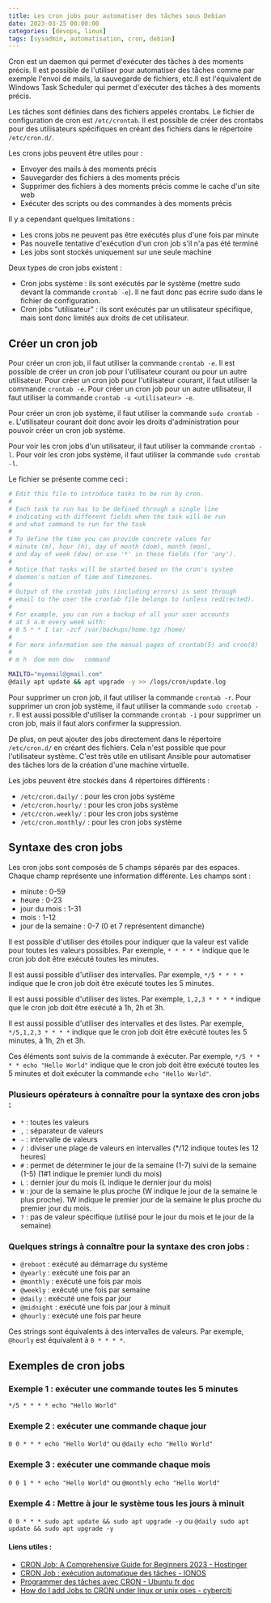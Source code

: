 ```yaml
---
title: Les cron jobs pour automatiser des tâches sous Debian
date: 2023-03-25 00:00:00  
categories: [devops, linux]
tags: [sysadmin, automatisation, cron, debian]
---
```


Cron est un daemon qui permet d'exécuter des tâches à des moments précis. Il est possible de l'utiliser pour automatiser des tâches comme par exemple l'envoi de mails, la sauvegarde de fichiers, etc.Il est l'équivalent de Windows Task Scheduler qui permet d'exécuter des tâches à des moments précis.

Les tâches sont définies dans des fichiers appelés crontabs. Le fichier de configuration de cron est `/etc/crontab`. Il est possible de créer des crontabs pour des utilisateurs spécifiques en créant des fichiers dans le répertoire `/etc/cron.d/`.

Les crons jobs peuvent être utiles pour : 
- Envoyer des mails à des moments précis
- Sauvegarder des fichiers à des moments précis
- Supprimer des fichiers à des moments précis comme le cache d'un site web
- Exécuter des scripts ou des commandes à des moments précis

Il y a cependant quelques limitations : 
- Les crons jobs ne peuvent pas être exécutés plus d'une fois par minute
- Pas nouvelle tentative d'exécution d'un cron job s'il n'a pas été terminé
- Les jobs sont stockés uniquement sur une seule machine

Deux types de cron jobs existent :

- Cron jobs système : ils sont exécutés par le système (mettre sudo devant la commande `crontab -e`). Il ne faut donc pas écrire sudo dans le fichier de configuration.
- Cron jobs "utilisateur" : ils sont exécutés par un utilisateur spécifique, mais sont donc limités aux droits de cet utilisateur.

## Créer un cron job

Pour créer un cron job, il faut utiliser la commande `crontab -e`. Il est possible de créer un cron job pour l'utilisateur courant ou pour un autre utilisateur. Pour créer un cron job pour l'utilisateur courant, il faut utiliser la commande `crontab -e`. Pour créer un cron job pour un autre utilisateur, il faut utiliser la commande `crontab -u <utilisateur> -e`.

Pour créer un cron job système, il faut utiliser la commande `sudo crontab -e`. L'utilisateur courant doit donc avoir les droits d'administration pour pouvoir créer un cron job système.

Pour voir les cron jobs d'un utilisateur, il faut utiliser la commande `crontab -l`. Pour voir les cron jobs système, il faut utiliser la commande `sudo crontab -l`.

Le fichier se présente comme ceci : 

```bash
# Edit this file to introduce tasks to be run by cron.
#
# Each task to run has to be defined through a single line
# indicating with different fields when the task will be run
# and what command to run for the task
#
# To define the time you can provide concrete values for
# minute (m), hour (h), day of month (dom), month (mon),
# and day of week (dow) or use '*' in these fields (for 'any').
#
# Notice that tasks will be started based on the cron's system
# daemon's notion of time and timezones.
#
# Output of the crontab jobs (including errors) is sent through
# email to the user the crontab file belongs to (unless redirected).
#
# For example, you can run a backup of all your user accounts
# at 5 a.m every week with:
# 0 5 * * 1 tar -zcf /var/backups/home.tgz /home/
#
# For more information see the manual pages of crontab(5) and cron(8)
#
# m h  dom mon dow   command

MAILTO="myemail@gmail.com"
@daily apt update && apt upgrade -y >> /logs/cron/update.log
```

Pour supprimer un cron job, il faut utiliser la commande `crontab -r`. Pour supprimer un cron job système, il faut utiliser la commande `sudo crontab -r`. Il est aussi possible d'utiliser la commande `crontab -i` pour supprimer un cron job, mais il faut alors confirmer la suppression.

De plus, on peut ajouter des jobs directement dans le répertoire `/etc/cron.d/` en créant des fichiers. Cela n'est possible que pour l'utilisateur système. C'est très utile en utilisant Ansible pour automatiser des tâches lors de la création d'une machine virtuelle.

Les jobs peuvent être stockés dans 4 répertoires différents :
- `/etc/cron.daily/` : pour les cron jobs système
- `/etc/cron.hourly/` : pour les cron jobs système
- `/etc/cron.weekly/` : pour les cron jobs système
- `/etc/cron.monthly/` : pour les cron jobs système

## Syntaxe des cron jobs

Les cron jobs sont composés de 5 champs séparés par des espaces. Chaque champ représente une information différente. Les champs sont :

- minute : 0-59
- heure : 0-23
- jour du mois : 1-31
- mois : 1-12
- jour de la semaine : 0-7 (0 et 7 représentent dimanche)

Il est possible d'utiliser des étoiles pour indiquer que la valeur est valide pour toutes les valeurs possibles. Par exemple, `* * * * *` indique que le cron job doit être exécuté toutes les minutes.

Il est aussi possible d'utiliser des intervalles. Par exemple, `*/5 * * * *` indique que le cron job doit être exécuté toutes les 5 minutes.

Il est aussi possible d'utiliser des listes. Par exemple, `1,2,3 * * * *` indique que le cron job doit être exécuté à 1h, 2h et 3h.

Il est aussi possible d'utiliser des intervalles et des listes. Par exemple, `*/5,1,2,3 * * * *` indique que le cron job doit être exécuté toutes les 5 minutes, à 1h, 2h et 3h.

Ces éléments sont suivis de la commande à exécuter. Par exemple, `*/5 * * * * echo "Hello World"` indique que le cron job doit être exécuté toutes les 5 minutes et doit exécuter la commande `echo "Hello World"`.

### Plusieurs opérateurs à connaître pour la syntaxe des cron jobs :
- `*` : toutes les valeurs
- `,` : séparateur de valeurs
- `-` : intervalle de valeurs
- `/` : diviser une plage de valeurs en intervalles (*/12 indique toutes les 12 heures)
- `#` : permet de déterminer le jour de la semaine (1-7) suivi de la semaine (1-5) (1#1 indique le premier lundi du mois)
- `L` : dernier jour du mois (L indique le dernier jour du mois)	
- `W` : jour de la semaine le plus proche (W indique le jour de la semaine le plus proche). 1W indique le premier jour de la semaine le plus proche du premier jour du mois.
- `?` : pas de valeur spécifique (utilisé pour le jour du mois et le jour de la semaine)

### Quelques strings à connaître pour la syntaxe des cron jobs :
- `@reboot` : exécuté au démarrage du système
- `@yearly` : exécuté une fois par an
- `@monthly` : exécuté une fois par mois
- `@weekly` : exécuté une fois par semaine
- `@daily` : exécuté une fois par jour
- `@midnight` : exécuté une fois par jour à minuit
- `@hourly` : exécuté une fois par heure

Ces strings sont équivalents à des intervalles de valeurs. Par exemple, `@hourly` est équivalent à `0 * * * *`.

## Exemples de cron jobs

### Exemple 1 : exécuter une commande toutes les 5 minutes

`*/5 * * * * echo "Hello World"`

### Exemple 2 : exécuter une commande chaque jour

`0 0 * * * echo "Hello World"` ou `@daily echo "Hello World"`

### Exemple 3 : exécuter une commande chaque mois

`0 0 1 * * echo "Hello World"` ou `@monthly echo "Hello World"`

### Exemple 4 : Mettre à jour le système tous les jours à minuit

`0 0 * * * sudo apt update && sudo apt upgrade -y` ou `@daily sudo apt update && sudo apt upgrade -y`

#### Liens utiles : 

- [CRON Job: A Comprehensive Guide for Beginners 2023 - Hostinger](https://www.hostinger.com/tutorials/cron-job)
- [CRON Job : exécution automatique des tâches - IONOS](https://www.ionos.fr/digitalguide/hebergement/aspects-techniques/cron-job/)
- [Programmer des tâches avec CRON - Ubuntu fr doc](https://doc.ubuntu-fr.org/cron)
- [How do I add Jobs to CRON under linux or unix oses - cyberciti](https://www.cyberciti.biz/faq/how-do-i-add-jobs-to-cron-under-linux-or-unix-oses/)